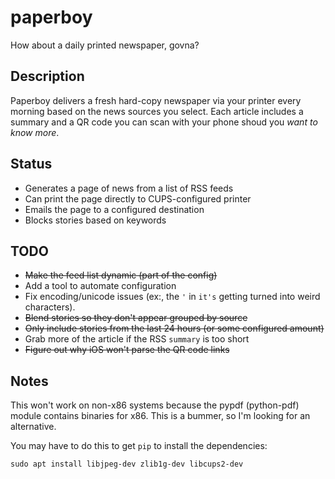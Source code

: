 # paperboy

How about a daily printed newspaper, govna?


## Description

Paperboy delivers a fresh hard-copy newspaper via your printer every morning based on the news sources you select.  Each article includes a summary and a QR code you can scan with your phone shoud you *want to know more*.


## Status

  * Generates a page of news from a list of RSS feeds
  * Can print the page directly to CUPS-configured printer
  * Emails the page to a configured destination
  * Blocks stories based on keywords


## TODO

  * ~~Make the feed list dynamic (part of the config)~~
  * Add a tool to automate configuration
  * Fix encoding/unicode issues (ex:, the `'` in `it's` getting turned into weird characters).
  * ~~Blend stories so they don't appear grouped by source~~
  * ~~Only include stories from the last 24 hours (or some configured amount)~~
  * Grab more of the article if the RSS `summary` is too short
  * ~~Figure out why iOS won't parse the QR code links~~


## Notes

This won't work on non-x86 systems because the pypdf (python-pdf) module contains binaries for x86.  This is a bummer, so I'm looking for an alternative.

You may have to do this to get `pip` to install the dependencies:

`sudo apt install libjpeg-dev zlib1g-dev libcups2-dev`
